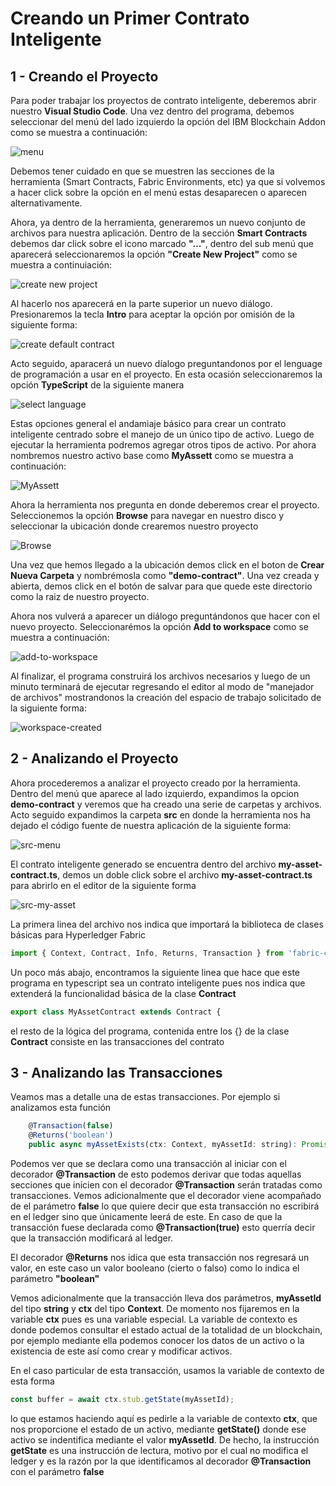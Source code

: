 # Creando un Primer Contrato Inteligente

## 1 - Creando el Proyecto

Para poder trabajar los proyectos de contrato inteligente, deberemos abrir nuestro __Visual Studio Code__. Una vez dentro del programa, debemos seleccionar del menú del lado izquierdo la opción del IBM Blockchain Addon como se muestra a continuación:

![menu](../imagenes/menu-blockchain.png)

Debemos tener cuidado en que se muestren las secciones de la herramienta (Smart Contracts, Fabric Environments, etc) ya que si volvemos a hacer click sobre la opción en el menú estas desaparecen o aparecen alternativamente.

Ahora, ya dentro de la herramienta, generaremos un nuevo conjunto de archivos para nuestra aplicación. Dentro de la sección __Smart Contracts__ debemos dar click sobre el icono marcado __"..."__, dentro del sub menú que aparecerá seleccionaremos la opción __"Create New Project"__ como se muestra a continuiación:

![create new project](../imagenes/create-new_project.png)

Al hacerlo nos aparecerá en la parte superior un nuevo diálogo. Presionaremos la tecla __Intro__ para aceptar la opción por omisión de la siguiente forma:

![create default contract](../imagenes/default-contract.png)

Acto seguido, aparacerá un nuevo díalogo preguntandonos por el lenguage de programación a usar en el proyecto. En esta ocasión seleccionaremos la opción __TypeScript__ de la siguiente manera

![select language](../imagenes/typescript.png)

Estas opciones general el andamiaje básico para crear un contrato inteligente centrado sobre el manejo de un único tipo de activo. Luego de ejecutar la herramienta podremos agregar otros tipos de activo. Por ahora nombremos nuestro activo base como __MyAssett__ como se muestra a continuación:

![MyAssett](../imagenes/MyAssett.png)

Ahora la herramienta nos pregunta en donde deberemos crear el proyecto. Seleccionemos la opción __Browse__ para navegar en nuestro disco y seleccionar la ubicación donde crearemos nuestro proyecto

![Browse](../imagenes/browse.png)

Una vez que hemos llegado a la ubicación demos click en el boton de __Crear Nueva Carpeta__ y nombrémosla como __"demo-contract"__. Una vez creada y abierta, demos click en el botón de salvar para que quede este directorio como la raiz de nuestro proyecto.

Ahora nos vulverá a aparecer un diálogo preguntándonos que hacer con el nuevo proyecto. Seleccionarémos la opción __Add to workspace__ como se muestra a continuación:

![add-to-workspace](../imagenes/add-to-workspace.png)

Al finalizar, el programa construirá los archivos necesarios y luego de un minuto terminará de ejecutar regresando el editor al modo de "manejador de archivos" mostrandonos la creación del espacio de trabajo solicitado de la siguiente forma:

![workspace-created](../imagenes/workspace-created.png)

## 2 - Analizando el Proyecto

Ahora procederemos a analizar el proyecto creado por la herramienta. Dentro del menú que aparece al lado izquierdo, expandimos la opcion __demo-contract__ y veremos que ha creado una serie de carpetas y archivos. Acto seguido expandimos la carpeta __src__ en donde la herramienta nos ha dejado el código fuente de nuestra aplicación de la siguiente forma:

![src-menu](../imagenes/src-menu.png)

El contrato inteligente generado se encuentra dentro del archivo __my-asset-contract.ts__, demos un doble click sobre el archivo __my-asset-contract.ts__ para abrirlo en el editor de la siguiente forma

![src-my-asset](../imagenes/my-asset-src.png)

La primera linea del archivo nos indica que importará la biblioteca de clases básicas para Hyperledger Fabric

```javascript
import { Context, Contract, Info, Returns, Transaction } from 'fabric-contract-api';
```

Un poco más abajo, encontramos la siguiente linea que hace que este programa en typescript sea un contrato inteligente pues nos indica que extenderá la funcionalidad básica de la clase __Contract__

```javascript
export class MyAssetContract extends Contract {
```

el resto de la lógica del programa, contenida entre los {} de la clase __Contract__ consiste en las transacciones del contrato

## 3 - Analizando las Transacciones

Veamos mas a detalle una de estas transacciones. Por ejemplo si analizamos esta función 

```javascript
    @Transaction(false)
    @Returns('boolean')
    public async myAssetExists(ctx: Context, myAssetId: string): Promise<boolean> {
```
Podemos ver que se declara como una transacción al iniciar con el decorador __@Transaction__ de esto podemos derivar que todas aquellas secciones que inicien con el decorador __@Transaction__ serán tratadas como transacciones. Vemos adicionalmente que el decorador viene acompañado de el parámetro __false__ lo que quiere decir que esta transacción no escribirá en el ledger sino que únicamente leerá de este. En caso de que la transacción fuese declarada como __@Transaction(true)__ esto querría decir que la transacción modificará al ledger.

El decorador __@Returns__ nos idica que esta transacción nos regresará un valor, en este caso un valor booleano (cierto o falso) como lo indica el parámetro __"boolean"__

Vemos adicionalmente que la transacción lleva dos parámetros, __myAssetId__ del tipo __string__ y __ctx__ del tipo __Context__. De momento nos fijaremos en la variable __ctx__ pues es una variable especial. La variable de contexto es donde podemos consultar el estado actual de la totalidad de un blockchain, por ejemplo mediante ella podemos conocer los datos de un activo o la existencia de este así como crear y modificar activos.

En el caso particular de esta transacción, usamos la variable de contexto de esta forma

```javascript
const buffer = await ctx.stub.getState(myAssetId);
```

lo que estamos haciendo aquí es pedirle a la variable de contexto __ctx__, que nos proporcione el estado de un activo, mediante __getState()__ donde ese activo se indentifica mediante el valor __myAssetId__. De hecho, la instrucción __getState__ es una instrucción de lectura, motivo por el cual no modifica el ledger y es la razón por la que identificamos al decorador __@Transaction__ con el parámetro __false__